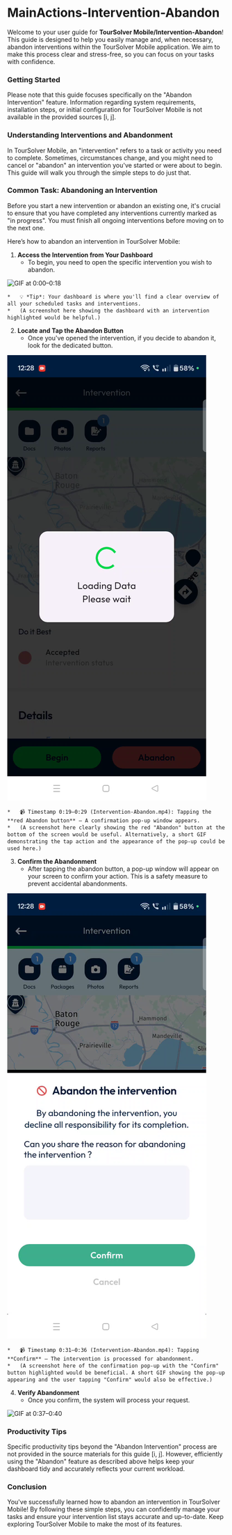 # MainActions-Intervention-Abandon

Welcome to your user guide for **TourSolver Mobile/Intervention-Abandon**! This guide is designed to help you easily manage and, when necessary, abandon interventions within the TourSolver Mobile application. We aim to make this process clear and stress-free, so you can focus on your tasks with confidence.

### Getting Started

Please note that this guide focuses specifically on the "Abandon Intervention" feature. Information regarding system requirements, installation steps, or initial configuration for TourSolver Mobile is not available in the provided sources [i, j].

### Understanding Interventions and Abandonment

In TourSolver Mobile, an "intervention" refers to a task or activity you need to complete. Sometimes, circumstances change, and you might need to cancel or "abandon" an intervention you've started or were about to begin. This guide will walk you through the simple steps to do just that.

### Common Task: Abandoning an Intervention

Before you start a new intervention or abandon an existing one, it's crucial to ensure that you have completed any interventions currently marked as "in progress". You must finish all ongoing interventions before moving on to the next one.

Here’s how to abandon an intervention in TourSolver Mobile:

1.  **Access the Intervention from Your Dashboard**
    *   To begin, you need to open the specific intervention you wish to abandon.

![GIF at 0:00–0:18](../../images/Intervention-Abandon_timestamp_0_to_00–0_to_18.gif "Tapping the intervention from the dashboard – The intervention details screen appears.")

    *   💡 *Tip*: Your dashboard is where you'll find a clear overview of all your scheduled tasks and interventions.
    *   (A screenshot here showing the dashboard with an intervention highlighted would be helpful.)

2.  **Locate and Tap the Abandon Button**
    *   Once you've opened the intervention, if you decide to abandon it, look for the dedicated button.

![Frame at 0:19](../../images/Intervention-Abandon_timestamp_0_to_19.png "**Red Abandon button** – This distinct red button is found at the bottom of the screen.")

    *   📹 Timestamp 0:19–0:29 (Intervention-Abandon.mp4): Tapping the **red Abandon button** – A confirmation pop-up window appears.
    *   (A screenshot here clearly showing the red "Abandon" button at the bottom of the screen would be useful. Alternatively, a short GIF demonstrating the tap action and the appearance of the pop-up could be used here.)

3.  **Confirm the Abandonment**
    *   After tapping the abandon button, a pop-up window will appear on your screen to confirm your action. This is a safety measure to prevent accidental abandonments.

![Frame at 0:31](../../images/Intervention-Abandon_timestamp_0_to_31.png "Confirmation pop-up – The pop-up asks you to confirm your decision.")

    *   📹 Timestamp 0:31–0:36 (Intervention-Abandon.mp4): Tapping **Confirm** – The intervention is processed for abandonment.
    *   (A screenshot here of the confirmation pop-up with the "Confirm" button highlighted would be beneficial. A short GIF showing the pop-up appearing and the user tapping "Confirm" would also be effective.)

4.  **Verify Abandonment**
    *   Once you confirm, the system will process your request.

![GIF at 0:37–0:40](../../images/Intervention-Abandon_timestamp_0_to_37–0_to_40.gif "Intervention status change – The intervention is now marked as abandoned.")


### Productivity Tips

Specific productivity tips beyond the "Abandon Intervention" process are not provided in the source materials for this guide [i, j]. However, efficiently using the "Abandon" feature as described above helps keep your dashboard tidy and accurately reflects your current workload.

### Conclusion

You've successfully learned how to abandon an intervention in TourSolver Mobile! By following these simple steps, you can confidently manage your tasks and ensure your intervention list stays accurate and up-to-date. Keep exploring TourSolver Mobile to make the most of its features.